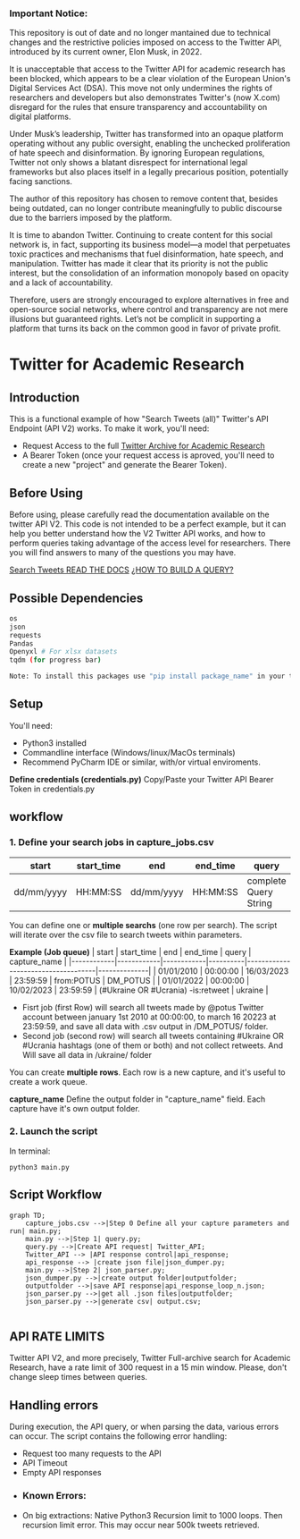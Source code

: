 ### Important Notice:

This repository is out of date and no longer mantained due to technical changes and the restrictive policies imposed on access to the Twitter API, introduced by its current owner, Elon Musk, in 2022.

It is unacceptable that access to the Twitter API for academic research has been blocked, which appears to be a clear violation of the European Union's Digital Services Act (DSA). This move not only undermines the rights of researchers and developers but also demonstrates Twitter's (now X.com) disregard for the rules that ensure transparency and accountability on digital platforms.

Under Musk’s leadership, Twitter has transformed into an opaque platform operating without any public oversight, enabling the unchecked proliferation of hate speech and disinformation. By ignoring European regulations, Twitter not only shows a blatant disrespect for international legal frameworks but also places itself in a legally precarious position, potentially facing sanctions.

The author of this repository has chosen to remove content that, besides being outdated, can no longer contribute meaningfully to public discourse due to the barriers imposed by the platform.

It is time to abandon Twitter. Continuing to create content for this social network is, in fact, supporting its business model—a model that perpetuates toxic practices and mechanisms that fuel disinformation, hate speech, and manipulation. Twitter has made it clear that its priority is not the public interest, but the consolidation of an information monopoly based on opacity and a lack of accountability.

Therefore, users are strongly encouraged to explore alternatives in free and open-source social networks, where control and transparency are not mere illusions but guaranteed rights. Let’s not be complicit in supporting a platform that turns its back on the common good in favor of private profit.

# Twitter for Academic Research


## Introduction
This is a functional example of how "Search Tweets (all)" Twitter's API Endpoint (API V2) works. To make it work, you'll need:
- Request Access to the full [Twitter Archive for Academic Research](https://developer.twitter.com/en/solutions/academic-research)
- A Bearer Token (once your request access is aproved, you'll need to create a new "project" and generate the Bearer Token).

## Before Using
Before using, please carefully read the documentation available on the twitter API V2. This code is not intended to be a perfect example, but it can help you better understand how the V2 Twitter API works, and how to perform queries taking advantage of the access level for researchers. There you will find answers to many of the questions you may have.

[Search Tweets READ THE DOCS](https://developer.twitter.com/en/docs/twitter-api/tweets/search/introduction)
[¿HOW TO BUILD A QUERY?](https://developer.twitter.com/en/docs/twitter-api/tweets/search/integrate/build-a-query)

## Possible Dependencies
```bash
os
json
requests
Pandas
Openyxl # For xlsx datasets
tqdm (for progress bar)

Note: To install this packages use "pip install package_name" in your termninal.
```
## Setup
You'll need:
- Python3 installed
- Commandline interface (Windows/linux/MacOs terminals)
- Recommend PyCharm IDE or similar, with/or virtual enviroments.

**Define credentials (credentials.py)**
Copy/Paste your Twitter API Bearer Token in credentials.py

## workflow
### 1. Define your search jobs in capture_jobs.csv

| start      | start_time | end        | end_time | query                  | capture_name  |
|------------|------------|------------|----------|------------------------|---------------|
| dd/mm/yyyy | HH:MM:SS   | dd/mm/yyyy | HH:MM:SS | complete Query String  | output folder |

You can define one or **multiple searchs** (one row per search). The script will iterate over the csv file to search tweets within parameters.


**Example (Job queue)**
| start      | start_time | end        | end_time | query                  	       | capture_name |
|------------|------------|------------|----------|------------------------------------|--------------|
| 01/01/2010 | 00:00:00   | 16/03/2023 | 23:59:59 | from:POTUS 		               | DM_POTUS     |
| 01/01/2022 | 00:00:00   | 10/02/2023 | 23:59:59 | (#Ukraine OR #Ucrania) -is:retweet | ukraine      |

- Fisrt job (first Row) will search all tweets made by @potus Twitter account between january 1st 2010 at 00:00:00, to march 16 20223 at 23:59:59, and save all data with .csv output in /DM_POTUS/ folder.
- Second job (second row) will search all tweets containing #Ukraine OR #Ucrania hashtags (one of them or both) and not collect retweets. And Will save all data in /ukraine/ folder

You can create **multiple rows**. Each row is a new capture, and it's useful to create a work queue.

**capture_name** 
Define the output folder in "capture_name" field. Each capture have it's own output folder.

### 2. Launch the script 
In terminal:
```
python3 main.py
```

## Script Workflow ##

```mermaid  
graph TD;  
	capture_jobs.csv -->|Step 0 Define all your capture parameters and run| main.py;
	main.py -->|Step 1| query.py;
	query.py -->|Create API request| Twitter_API;
	Twitter_API --> |API response control|api_response;
	api_response --> |create json file|json_dumper.py;
	main.py -->|Step 2| json_parser.py;
	json_dumper.py -->|create output folder|outputfolder;
	outputfolder -->|save API response|api_response_loop_n.json;
	json_parser.py -->|get all .json files|outputfolder;
	json_parser.py -->|generate csv| output.csv;
	
```

## API RATE LIMITS
Twitter API V2, and more precisely, Twitter Full-archive search for Academic Research, have a rate limit of 300 request in a 15 min window. Please, don't change sleep times between queries. 

## Handling errors

During execution, the API query, or when parsing the data, various errors can occur. The script contains the following error handling:
- Request too many requests to the API
- API Timeout
- Empty API responses
- ### Known Errors:
- On big extractions: Native Python3 Recursion limit to 1000 loops. Then recursion limit error. This may occur near 500k tweets retrieved.
